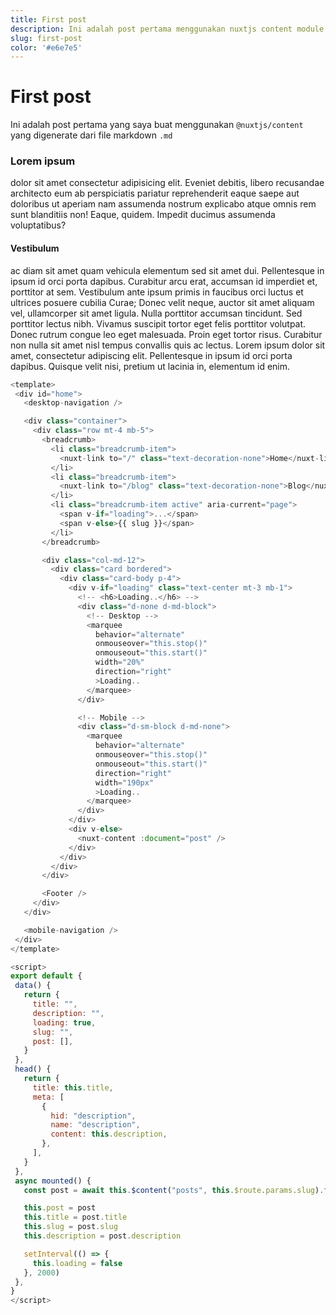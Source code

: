```yaml
---
title: First post
description: Ini adalah post pertama menggunakan nuxtjs content module.
slug: first-post
color: '#e6e7e5'
---
```


# First post

Ini adalah post pertama yang saya buat menggunakan `@nuxtjs/content` yang digenerate dari file markdown `.md`

### Lorem ipsum

dolor sit amet consectetur adipisicing elit. Eveniet debitis, libero recusandae architecto eum ab perspiciatis pariatur reprehenderit eaque saepe aut doloribus ut aperiam nam assumenda nostrum explicabo atque omnis rem sunt blanditiis non! Eaque, quidem. Impedit ducimus assumenda voluptatibus?

#### Vestibulum
 ac diam sit amet quam vehicula elementum sed sit amet dui. Pellentesque in ipsum id orci porta dapibus. Curabitur arcu erat, accumsan id imperdiet et, porttitor at sem. Vestibulum ante ipsum primis in faucibus orci luctus et ultrices posuere cubilia Curae; Donec velit neque, auctor sit amet aliquam vel, ullamcorper sit amet ligula. Nulla porttitor accumsan tincidunt. Sed porttitor lectus nibh. Vivamus suscipit tortor eget felis porttitor volutpat. Donec rutrum congue leo eget malesuada. Proin eget tortor risus. Curabitur non nulla sit amet nisl tempus convallis quis ac lectus. Lorem ipsum dolor sit amet, consectetur adipiscing elit. Pellentesque in ipsum id orci porta dapibus. Quisque velit nisi, pretium ut lacinia in, elementum id enim.

 ```js
 <template>
  <div id="home">
    <desktop-navigation />

    <div class="container">
      <div class="row mt-4 mb-5">
        <breadcrumb>
          <li class="breadcrumb-item">
            <nuxt-link to="/" class="text-decoration-none">Home</nuxt-link>
          </li>
          <li class="breadcrumb-item">
            <nuxt-link to="/blog" class="text-decoration-none">Blog</nuxt-link>
          </li>
          <li class="breadcrumb-item active" aria-current="page">
            <span v-if="loading">...</span>
            <span v-else>{{ slug }}</span>
          </li>
        </breadcrumb>

        <div class="col-md-12">
          <div class="card bordered">
            <div class="card-body p-4">
              <div v-if="loading" class="text-center mt-3 mb-1">
                <!-- <h6>Loading..</h6> -->
                <div class="d-none d-md-block">
                  <!-- Desktop -->
                  <marquee
                    behavior="alternate"
                    onmouseover="this.stop()"
                    onmouseout="this.start()"
                    width="20%"
                    direction="right"
                    >Loading..
                  </marquee>
                </div>

                <!-- Mobile -->
                <div class="d-sm-block d-md-none">
                  <marquee
                    behavior="alternate"
                    onmouseover="this.stop()"
                    onmouseout="this.start()"
                    direction="right"
                    width="190px"
                    >Loading..
                  </marquee>
                </div>
              </div>
              <div v-else>
                <nuxt-content :document="post" />
              </div>
            </div>
          </div>
        </div>

        <Footer />
      </div>
    </div>

    <mobile-navigation />
  </div>
</template>

<script>
export default {
  data() {
    return {
      title: "",
      description: "",
      loading: true,
      slug: "",
      post: [],
    }
  },
  head() {
    return {
      title: this.title,
      meta: [
        {
          hid: "description",
          name: "description",
          content: this.description,
        },
      ],
    }
  },
  async mounted() {
    const post = await this.$content("posts", this.$route.params.slug).fetch()

    this.post = post
    this.title = post.title
    this.slug = post.slug
    this.description = post.description

    setInterval(() => {
      this.loading = false
    }, 2000)
  },
}
</script>

 ```
